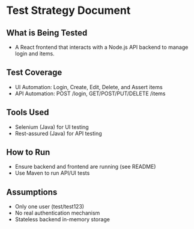 
# Test Strategy Document

## What is Being Tested
- A React frontend that interacts with a Node.js API backend to manage login and items.

## Test Coverage
- UI Automation: Login, Create, Edit, Delete, and Assert items
- API Automation: POST /login, GET/POST/PUT/DELETE /items

## Tools Used
- Selenium (Java) for UI testing
- Rest-assured (Java) for API testing

## How to Run
- Ensure backend and frontend are running (see README)
- Use Maven to run API/UI tests

## Assumptions
- Only one user (test/test123)
- No real authentication mechanism
- Stateless backend in-memory storage
